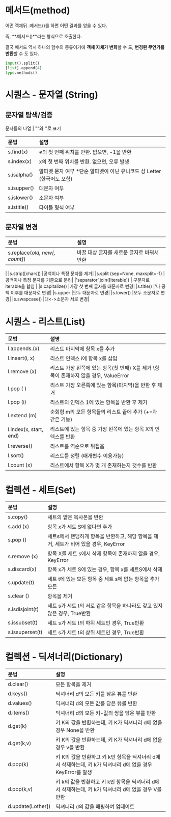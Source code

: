 # 메서드(method)

어떤 객체뒤 .메서드()를 하면 어떤 결과를 얻을 수 있다.

즉, **.메서드()**라는 형식으로 호출한다.

결국 메서드 역시 하나의 함수의 종류이기에 **객체 자체가 변화**할 수 도, **변경된 무언가를 반환**할 수 도 있다.

```python
input().split()
[list].append(4)
type.methods()
```

# 시퀀스 - 문자열 (String)

## 문자열 탐색/검증

문자들의 나열 | ""와 ''로 표기

| 문법        | 설명                                                                     |
| :---------- | :----------------------------------------------------------------------- |
| s.find(x)   | ※의 첫 번째 위치를 반환. 없으면, -1을 반환                               |
| s.index(x)  | x의 첫 번째 위치를 반환. 없으면, 오류 발생                               |
| s.isalpha() | 알파벳 문자 여부 \*단순 알파벳이 아닌 유니코드 상 Letter (한국어도 포함) |
| s.isupper() | 대문자 여부                                                              |
| s.islower() | 소문자 여부                                                              |
| s.istitle() | 타이틀 형식 여부                                                         |

## 문자열 변경

| 문법                           | 설명                                       |
| :----------------------------- | :----------------------------------------- |
| s.replace(_old, new[, count]_) | 바꿀 대상 글자를 새로운 글자로 바꿔서 반환 |

|
|s.strip([chars]) |공백이나 특정 문자를 제거|
|s.split (sep=None, maxsplit=-1) | 공백이나 특정 문자를 기준으로 분리|
|'separator'.join([iterable]) | 구분자로 iterable을 합침 |
|s.capitalize() |가장 첫 번째 글자를 대문자로 변경|
|s.title() |'나 공백 이후를 대문자로 변경|
|s.upper |모두 대문자로 변경|
|s.lower() |모두 소문자로 변경|
|s.swapcase() |대<->소문자 서로 변경|

# 시퀀스 - 리스트(List)

| 문법                   | 설명                                                                                   |
| :--------------------- | :------------------------------------------------------------------------------------- |
| l.appends.(x)          | 리스트 마지막에 항목 x를 추가                                                          |
| l.insert(i, x)         | 리스트 인덱스 i에 항목 x를 삽입                                                        |
| l.remove (x)           | 리스트 가장 왼쪽에 있는 항목(첫 번째) X를 제거 \\항목이 존재하지 않을 경우, ValueError |
| l.pop ( )              | 리스트 가장 오른쪽에 있는 항목(마지막)을 반환 후 제거                                  |
| l.pop (i)              | 리스트의 인덱스 1에 있는 항목을 반환 후 제거                                           |
| l.extend (m)           | 순회형 m의 모든 항목들의 리스트 끝에 추가 (+=과 같은 기능)                             |
| l.index(x, start, end) | 리스트에 있는 항목 중 가장 왼쪽에 있는 항목 X의 인덱스를 반환                          |
| l.reverse()            | 리스트를 역순으로 뒤집음                                                               |
| l.sort()               | 리스트를 정렬 (매개변수 이용가능)                                                      |
| l.count (x)            | 리스트에서 항목 X가 몇 개 존재하는지 갯수를 반환                                       |

# 컬렉션 - 세트(Set)

| 문법            | 설명                                                                                  |
| :-------------- | :------------------------------------------------------------------------------------ |
| s.copy()        | 세트의 얕은 복사본을 반환                                                             |
| s.add (x)       | 항목 x가 세트 S에 없다면 추가                                                         |
| s.pop ()        | 세트s에서 랜덤하게 항목을 반환하고, 해당 항목을 제거, 세트가 비어 있을 경우, KeyError |
| s.remove (x)    | 항목 X를 세트 s에서 삭제 항목이 존재하지 않을 경우, KeyError                          |
| s.discard(x)    | 항목 x가 세트 S에 있는 경우, 항목 x를 세트S에서 삭제                                  |
| s.update(t)     | 세트 t에 있는 모든 항목 중 세트 s에 없는 항목을 추가 모든                             |
| s.clear ()      | 항목을 제거                                                                           |
| s.isdisjoint(t) | 세트 s가 세트 t의 서로 같은 항목을 하나라도 갖고 있지 않은 경우, True반환             |
| s.issubset(t)   | 세트 s가 세트 t의 하위 세트인 경우, True반환                                          |
| s.issuperset(t) | 세트 s가 세트 t의 상위 세트인 경우, True반환                                          |

# 컬렉션 - 딕셔너리(Dictionary)

| 문법              | 설명                                                                                                        |
| :---------------- | :---------------------------------------------------------------------------------------------------------- |
| d.clear()         | 모든 항목을 제거                                                                                            |
| d.keys()          | 딕셔너리 d의 모든 키를 담은 뷰를 반환                                                                       |
| d.values()        | 딕셔너리 d의 모든 값를 담은 뷰를 반환                                                                       |
| d.items()         | 딕셔너리 d의 모든 키-값의 쌍을 담은 뷰를 반환                                                               |
| d.get(k)          | 키 K의 값을 반환하는데, 키 K가 딕셔너리 d에 없을 경우 None을 반환                                           |
| d.get(k,v)        | 키 K의 값을 반환하는데, 키 K가 딕셔너리 d에 없을 경우 v을 반환                                              |
| d.pop(k)          | 키 K의 값을 반환하고 키 k인 항목을 딕셔너리 d에서 삭제하는데, 키 k가 딕셔너리 d에 없을 경우 KeyError를 발생 |
| d.pop(k,v)        | 키 k의 값을 반환하고 키 k인 항목을 딕셔너리 d에서 삭제하는데, 키 k가 딕셔너리 d에 없을 경우 V를 반환        |
| d.update(Lother]) | 딕셔너리 d의 값을 매핑하여 업데이트                                                                         |
